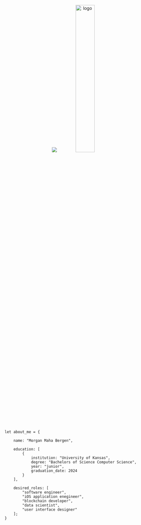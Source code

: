 <p align="center">
    <img src="https://capsule-render.vercel.app/api?type=transparent&height=100&section=header&text=hello%20world!&fontSize=60"/>
    <img src="https://github.com/MorganBergen/MorganBergen/blob/main/logo.gif" alt="logo" width=35%>
</p>


    let about_me = {

        name: "Morgan Maha Bergen",

        education: [
            {
                institution: "University of Kansas",
                degree: "Bachelors of Science Computer Science",
                year: "junior",
                graduation_date: 2024
            }
        ],

        desired_roles: [
            "software engineer",
            "iOS application enegineer",
            "blockchain developer",
            "data scientist",
            "user interface designer"
        ];
    }

<!-- ![logo GIF animation](https://github.com/MorganBergen/MorganBergen/blob/main/logo.gif) -->

